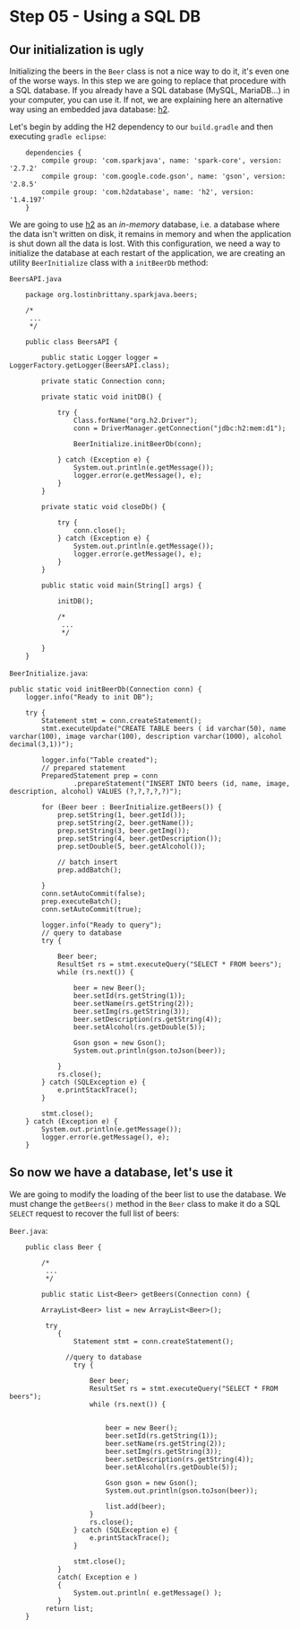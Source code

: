 # Step 05 - Using a SQL DB 

## Our initialization is ugly 

Initializing the beers in the `Beer` class is not a nice way to do it, it's even one of the worse ways. In this step we are going to replace that procedure with a SQL database. If you already have a SQL database (MySQL, MariaDB...) in your computer, you can use it. If not, we are explaining here an alternative way using an embedded java database: [h2](http://www.h2database.com/).

Let's begin by adding the H2 dependency to our `build.gradle` and then executing `gradle eclipse`:


		dependencies {
		 	compile group: 'com.sparkjava', name: 'spark-core', version: '2.7.2'
		 	compile group: 'com.google.code.gson', name: 'gson', version: '2.8.5'
		 	compile group: 'com.h2database', name: 'h2', version: '1.4.197'
		}
		
We are going to use [h2](http://www.h2database.com/) as an *in-memory* database, i.e. a database where the data isn't written on disk, it remains in memory and when the application is shut down all the data is lost. With this configuration, we need a way to initialize the database at each restart of the application, we are creating an utility `BeerInitialize` class with a `initBeerDb` method:

`BeersAPI.java`


		package org.lostinbrittany.sparkjava.beers;
		
		/*
		 ...
		 */
		
		public class BeersAPI {
		
			public static Logger logger = LoggerFactory.getLogger(BeersAPI.class);
		
			private static Connection conn;
		
			private static void initDB() {
		
				try {
					Class.forName("org.h2.Driver");
					conn = DriverManager.getConnection("jdbc:h2:mem:d1");
		
					BeerInitialize.initBeerDb(conn);
		
				} catch (Exception e) {
					System.out.println(e.getMessage());
					logger.error(e.getMessage(), e);
				}
			}
		
			private static void closeDb() {
		
				try {
					conn.close();
				} catch (Exception e) {
					System.out.println(e.getMessage());
					logger.error(e.getMessage(), e);
				}
			}
		
			public static void main(String[] args) {
		
				initDB();
				
				/*
				 ...
				 */
		
			}
		}




`BeerInitialize.java`:


	public static void initBeerDb(Connection conn) {
		logger.info("Ready to init DB");

		try {
			Statement stmt = conn.createStatement();
			stmt.executeUpdate("CREATE TABLE beers ( id varchar(50), name varchar(100), image varchar(100), description varchar(1000), alcohol decimal(3,1))");

			logger.info("Table created");
			// prepared statement
			PreparedStatement prep = conn
					.prepareStatement("INSERT INTO beers (id, name, image, description, alcohol) VALUES (?,?,?,?,?)");

			for (Beer beer : BeerInitialize.getBeers()) {
				prep.setString(1, beer.getId());
				prep.setString(2, beer.getName());
				prep.setString(3, beer.getImg());
				prep.setString(4, beer.getDescription());
				prep.setDouble(5, beer.getAlcohol());

				// batch insert
				prep.addBatch();

			}
			conn.setAutoCommit(false);
			prep.executeBatch();
			conn.setAutoCommit(true);

			logger.info("Ready to query");
			// query to database
			try {

				Beer beer;
				ResultSet rs = stmt.executeQuery("SELECT * FROM beers");
				while (rs.next()) {

					beer = new Beer();
					beer.setId(rs.getString(1));
					beer.setName(rs.getString(2));
					beer.setImg(rs.getString(3));
					beer.setDescription(rs.getString(4));
					beer.setAlcohol(rs.getDouble(5));

					Gson gson = new Gson();
					System.out.println(gson.toJson(beer));

				}
				rs.close();
			} catch (SQLException e) {
				e.printStackTrace();
			}

			stmt.close();
		} catch (Exception e) {
			System.out.println(e.getMessage());
			logger.error(e.getMessage(), e);
		}
		
		
		
## So now we have a database, let's use it 		
		
We are going to modify the loading of the beer list to use the database. We must change the `getBeers()` method in the `Beer` class to
make it do a SQL `SELECT` request to recover the full list of beers:


`Beer.java`:

		public class Beer {
		
			/*
			 ...
			 */
		
			public static List<Beer> getBeers(Connection conn) {
	
			ArrayList<Beer> list = new ArrayList<Beer>();
			
			 try
		        {
		            Statement stmt = conn.createStatement();
		            
		          //query to database
					try {
	
						Beer beer;
						ResultSet rs = stmt.executeQuery("SELECT * FROM beers");
						while (rs.next()) {
		 
	
							beer = new Beer();
							beer.setId(rs.getString(1));
							beer.setName(rs.getString(2));
							beer.setImg(rs.getString(3));
							beer.setDescription(rs.getString(4));
							beer.setAlcohol(rs.getDouble(5));
	
				        	Gson gson = new Gson();
				        	System.out.println(gson.toJson(beer));  
				        	
							list.add(beer);					
						}
						rs.close();
					} catch (SQLException e) {
						e.printStackTrace();
					}
	
		            stmt.close();
		        }
		        catch( Exception e )
		        {
		            System.out.println( e.getMessage() );
		        }  
			 return list;
		}	